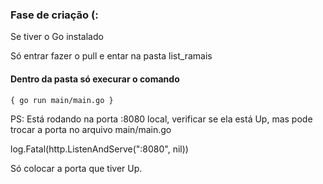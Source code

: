 ### Fase de criação (:

Se tiver o Go instalado

Só entrar fazer o pull e entar na pasta list_ramais

#### Dentro da pasta só execurar o comando

`{ go run main/main.go } `

PS: Está rodando na porta :8080 local, verificar se ela está Up, mas pode trocar a porta no arquivo main/main.go

log.Fatal(http.ListenAndServe(":8080", nil))

Só colocar a porta que tiver Up.

